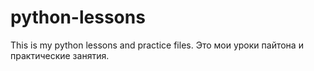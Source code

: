 # python-lessons
This is my python lessons and practice files.
Это мои уроки пайтона и практические занятия. 
